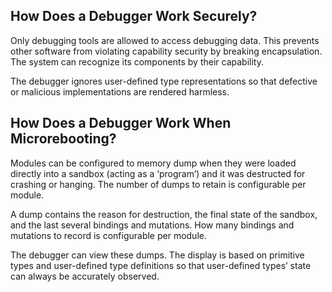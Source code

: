 ## How Does a Debugger Work Securely?

Only debugging tools are allowed to access debugging data.  This prevents other software from violating capability security by breaking encapsulation.  The system can recognize its components by their capability.

The debugger ignores user-defined type representations so that defective or malicious implementations are rendered harmless.


## How Does a Debugger Work When Microrebooting?

Modules can be configured to memory dump when they were loaded directly into a sandbox (acting as a ‘program’) and it was destructed for crashing or hanging.  The number of dumps to retain is configurable per module.

A dump contains the reason for destruction, the final state of the sandbox, and the last several bindings and mutations.  How many bindings and mutations to record is configurable per module.

The debugger can view these dumps.  The display is based on primitive types and user-defined type definitions so that user-defined types’ state can always be accurately observed.
